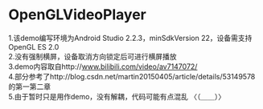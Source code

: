 # OpenGLVideoPlayer
1.该demo编写环境为Android Studio 2.2.3，minSdkVersion 22，设备需支持OpenGL ES 2.0  
2.没有强制横屏，设备取消方向锁定后可进行横屏播放  
3.demo内容取自http://www.bilibili.com/video/av7147072/  
4.部分参考了http://blog.csdn.net/martin20150405/article/details/53149578 的第一第二章  
5.由于暂时只是用作demo，没有解耦，代码可能有点混乱 〈（＿＿）〉
